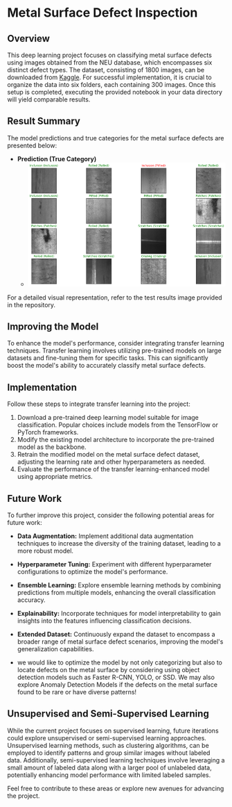 # Metal Surface Defect Inspection

## Overview
This deep learning project focuses on classifying metal surface defects using images obtained from the NEU database, which encompasses six distinct defect types. The dataset, consisting of 1800 images, can be downloaded from [Kaggle](https://www.kaggle.com/fantacher/neu-metal-surface-defects-data). For successful implementation, it is crucial to organize the data into six folders, each containing 300 images. Once this setup is completed, executing the provided notebook in your data directory will yield comparable results.

## Result Summary
The model predictions and true categories for the metal surface defects are presented below:

- **Prediction (True Category)**
  - ![Test Results](test_result.png)

For a detailed visual representation, refer to the test results image provided in the repository.

## Improving the Model
To enhance the model's performance, consider integrating transfer learning techniques. Transfer learning involves utilizing pre-trained models on large datasets and fine-tuning them for specific tasks. This can significantly boost the model's ability to accurately classify metal surface defects.

## Implementation
Follow these steps to integrate transfer learning into the project:

1. Download a pre-trained deep learning model suitable for image classification. Popular choices include models from the TensorFlow or PyTorch frameworks.
2. Modify the existing model architecture to incorporate the pre-trained model as the backbone.
3. Retrain the modified model on the metal surface defect dataset, adjusting the learning rate and other hyperparameters as needed.
4. Evaluate the performance of the transfer learning-enhanced model using appropriate metrics.

## Future Work
To further improve this project, consider the following potential areas for future work:

- **Data Augmentation:** Implement additional data augmentation techniques to increase the diversity of the training dataset, leading to a more robust model.
  
- **Hyperparameter Tuning:** Experiment with different hyperparameter configurations to optimize the model's performance.

- **Ensemble Learning:** Explore ensemble learning methods by combining predictions from multiple models, enhancing the overall classification accuracy.

- **Explainability:** Incorporate techniques for model interpretability to gain insights into the features influencing classification decisions.

- **Extended Dataset:** Continuously expand the dataset to encompass a broader range of metal surface defect scenarios, improving the model's generalization capabilities.

- we would like to optimize the model by not only categorizing but also to locate defects on the metal surface by considering using object detection models such as Faster R-CNN, YOLO, or SSD.
We may also explore Anomaly Detection Models if the defects on the metal surface found to be rare or have diverse patterns!



## Unsupervised and Semi-Supervised Learning
While the current project focuses on supervised learning, future iterations could explore unsupervised or semi-supervised learning approaches. Unsupervised learning methods, such as clustering algorithms, can be employed to identify patterns and group similar images without labeled data. Additionally, semi-supervised learning techniques involve leveraging a small amount of labeled data along with a larger pool of unlabeled data, potentially enhancing model performance with limited labeled samples.

Feel free to contribute to these areas or explore new avenues for advancing the project.




